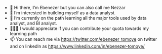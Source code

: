 - 👋 Hi there, I’m Ebenezer but you can also call me Nezzar
- 👀 I’m interested in building myself as a data analyst.
- 🌱 I’m currently on the path learning all the major tools used by data analyst, and BI analyst.
- 🚴🏼‍♀️ I would appreciate if you can contribute your quota towards my learning path
- 📫 You can reach me via https://twitter.com/ebenezer_tomoye on twitter and on linkedIn as https://www.linkedin.com/in/ebenezer-tomoye/

<!---
N3zzar/N3zzar is a ✨ special ✨ repository because its `README.md` (this file) appears on your GitHub profile.
You can click the Preview link to take a look at your changes.
--->
